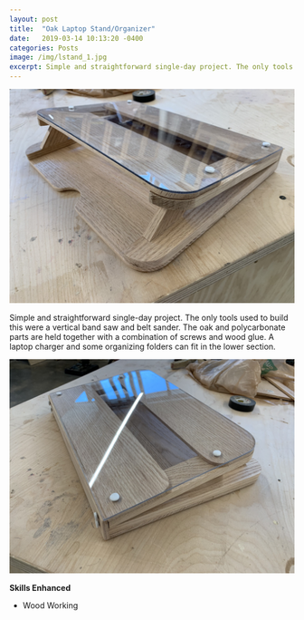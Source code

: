 ```yaml
---
layout: post
title:  "Oak Laptop Stand/Organizer"
date:   2019-03-14 10:13:20 -0400
categories: Posts
image: /img/lstand_1.jpg
excerpt: Simple and straightforward single-day project. The only tools used to build this were a vertical band saw and belt sander. The oak and polycarbonate parts are held together with a combination of ...
---
```

![Image 1](/img/lstand_1.jpg)

Simple and straightforward single-day project. The only tools used to build this were a vertical band saw and belt sander. The oak and polycarbonate parts are held together with a combination of screws and wood glue. A laptop charger and some organizing folders can fit in the lower section. 

![Image 2](/img/lstand_2.jpg)

**Skills Enhanced**
- Wood Working